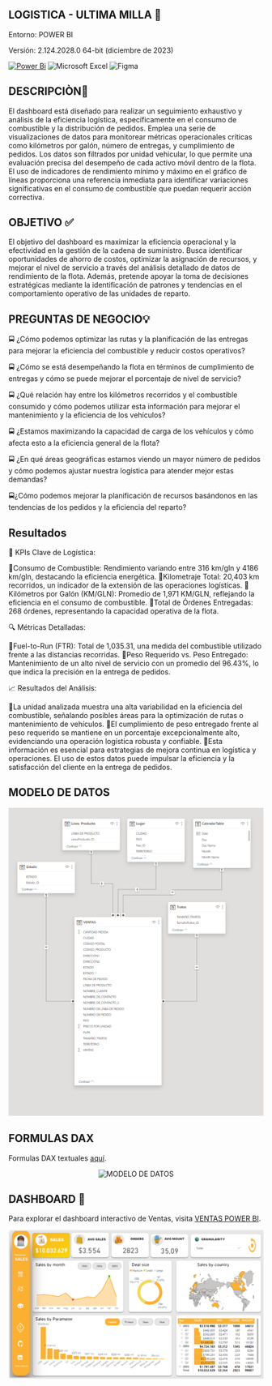 ## LOGISTICA - ULTIMA MILLA 🚚 
Entorno: POWER BI

Versión: 2.124.2028.0 64-bit (diciembre de 2023)


[![Power Bi](https://img.shields.io/badge/power_bi-F2C811?style=for-the-badge&logo=powerbi&logoColor=black)](https://powerbi.microsoft.com/)
![Microsoft Excel](https://img.shields.io/badge/Microsoft_Excel-217346?style=for-the-badge&logo=microsoft-excel&logoColor=white)
![Figma](https://img.shields.io/badge/figma-%23F24E1E.svg?style=for-the-badge&logo=figma&logoColor=white)

## DESCRIPCIÒN📝

El dashboard está diseñado para realizar un seguimiento exhaustivo y análisis de la eficiencia logística, específicamente en el consumo de combustible y la distribución de pedidos. Emplea una serie de visualizaciones de datos para monitorear métricas operacionales críticas como kilómetros por galón, número de entregas, y cumplimiento de pedidos. Los datos son filtrados por unidad vehicular, lo que permite una evaluación precisa del desempeño de cada activo móvil dentro de la flota. El uso de indicadores de rendimiento mínimo y máximo en el gráfico de líneas proporciona una referencia inmediata para identificar variaciones significativas en el consumo de combustible que puedan requerir acción correctiva.


## OBJETIVO ✅

El objetivo del dashboard es maximizar la eficiencia operacional y la efectividad en la gestión de la cadena de suministro. Busca identificar oportunidades de ahorro de costos, optimizar la asignación de recursos, y mejorar el nivel de servicio a través del análisis detallado de datos de rendimiento de la flota. Además, pretende apoyar la toma de decisiones estratégicas mediante la identificación de patrones y tendencias en el comportamiento operativo de las unidades de reparto.


## PREGUNTAS DE NEGOCIO💡

🚍 ¿Cómo podemos optimizar las rutas y la planificación de las entregas para mejorar la eficiencia del combustible y reducir costos operativos?

🚍 ¿Cómo se está desempeñando la flota en términos de cumplimiento de entregas y cómo se puede mejorar el porcentaje de nivel de servicio?

🚍 ¿Qué relación hay entre los kilómetros recorridos y el combustible consumido y cómo podemos utilizar esta información para mejorar el mantenimiento y la eficiencia de los vehículos?

🚍 ¿Estamos maximizando la capacidad de carga de los vehículos y cómo afecta esto a la eficiencia general de la flota?

🚍 ¿En qué áreas geográficas estamos viendo un mayor número de pedidos y cómo podemos ajustar nuestra logística para atender mejor estas demandas?

🚍¿Cómo podemos mejorar la planificación de recursos basándonos en las tendencias de los pedidos y la eficiencia del reparto?

## Resultados 

🚛 KPIs Clave de Logística:

🚧Consumo de Combustible: Rendimiento variando entre 316 km/gln y 4186 km/gln, destacando la eficiencia energética.
🚧Kilometraje Total: 20,403 km recorridos, un indicador de la extensión de las operaciones logísticas.
🚧Kilómetros por Galón (KM/GLN): Promedio de 1,971 KM/GLN, reflejando la eficiencia en el consumo de combustible.
🚧Total de Órdenes Entregadas: 268 órdenes, representando la capacidad operativa de la flota.

🔍 Métricas Detalladas:

🚧Fuel-to-Run (FTR): Total de 1,035.31, una medida del combustible utilizado frente a las distancias recorridas.
🚧Peso Requerido vs. Peso Entregado: Mantenimiento de un alto nivel de servicio con un promedio del 96.43%, lo que indica la precisión en la entrega de pedidos.

📈 Resultados del Análisis:

🚦La unidad analizada muestra una alta variabilidad en la eficiencia del combustible, señalando posibles áreas para la optimización de rutas o mantenimiento de vehículos.
🚦El cumplimiento de peso entregado frente al peso requerido se mantiene en un porcentaje excepcionalmente alto, evidenciando una operación logística robusta y confiable.
🚦Esta información es esencial para estrategias de mejora continua en logística y operaciones. El uso de estos datos puede impulsar la eficiencia y la satisfacción del cliente en la entrega de pedidos.

## MODELO DE DATOS

<p align="center">
  <img src="https://github.com/Pear-itaPE/PORTFOLIO-POWER-BI/blob/main/SALES/RECURSOS/MODELO%20DE%20DATOS.png" alt="MODELO DE DATOS">
</p>

## FORMULAS DAX

Formulas DAX textuales [aquí](https://github.com/Pear-itaPE/PORTFOLIO-POWER-BI/blob/main/SALES/RECURSOS/DAX.md).

 <p align="center">
  <img src="https://github.com/Pear-itaPE/PORTFOLIO-POWER-BI/assets/143855758/3ab70b23-150b-453f-bdbe-8b1e3afbccb7.png" alt="MODELO DE DATOS">
</p>
	
## DASHBOARD 📶
Para explorar el dashboard interactivo de Ventas, visita [VENTAS POWER BI](https://app.powerbi.com/view?r=eyJrIjoiNDdkMjUyMjktNTE2ZC00ZmE2LTgyMDQtMDZiNTM4MmQ2ZTRhIiwidCI6Ijc4ODEzZTVjLWRmODYtNGZhYy04NWI0LTYwOGM0MjZlZmY2NiIsImMiOjR9).

![SALES](https://github.com/Pear-itaPE/PORTFOLIO-POWER-BI/blob/main/SALES/RECURSOS/SALES.png)

